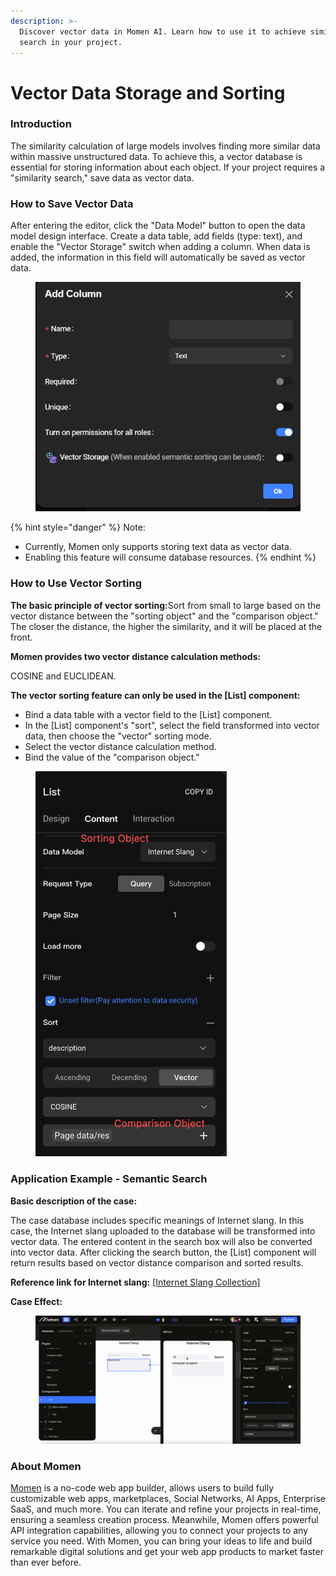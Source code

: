 ```yaml
---
description: >-
  Discover vector data in Momen AI. Learn how to use it to achieve similarity
  search in your project.
---
```


# Vector Data Storage and Sorting

### Introduction

The similarity calculation of large models involves finding more similar data within massive unstructured data. To achieve this, a vector database is essential for storing information about each object. If your project requires a "similarity search," save data as vector data.

### How to Save Vector Data

After entering the editor, click the "Data Model" button to open the data model design interface. Create a data table, add fields (type: text), and enable the "Vector Storage" switch when adding a column. When data is added, the information in this field will automatically be saved as vector data.

<figure><img src="../../.gitbook/assets/1 (43).png" alt="Enable the vector storage in a no-code tool"><figcaption></figcaption></figure>

{% hint style="danger" %}
Note:

* Currently, Momen only supports storing text data as vector data.
* Enabling this feature will consume database resources.
{% endhint %}

### How to Use Vector Sorting

**The basic principle of vector sorting:**&#x53;ort from small to large based on the vector distance between the "sorting object" and the "comparison object." The closer the distance, the higher the similarity, and it will be placed at the front.

**Momen provides two vector distance calculation methods:**

COSINE and EUCLIDEAN.

**The vector sorting feature can only be used in the \[List] component:**

* Bind a data table with a vector field to the \[List] component.
* In the \[List] component's "sort", select the field transformed into vector data, then choose the "vector" sorting mode.
* Select the vector distance calculation method.
* Bind the value of the "comparison object."

<figure><img src="../../.gitbook/assets/2 (37).png" alt="" width="306"><figcaption></figcaption></figure>

### Application Example - Semantic Search

**Basic description of the case:**

The case database includes specific meanings of Internet slang. In this case, the Internet slang uploaded to the database will be transformed into vector data. The entered content in the search box will also be converted into vector data. After clicking the search button, the \[List] component will return results based on vector distance comparison and sorted results.

**Reference link for Internet slang:** [\[Internet Slang Collection\]](https://www.ruf.rice.edu/~kemmer/Words04/usage/slang_internet.html)

**Case Effect:**

<figure><img src="../../.gitbook/assets/4 (3).gif" alt="The case of semantic search"><figcaption></figcaption></figure>



### About Momen

[Momen](https://momen.app/?channel=blog-about) is a no-code web app builder, allows users to build fully customizable web apps, marketplaces, Social Networks, AI Apps, Enterprise SaaS, and much more. You can iterate and refine your projects in real-time, ensuring a seamless creation process. Meanwhile, Momen offers powerful API integration capabilities, allowing you to connect your projects to any service you need. With Momen, you can bring your ideas to life and build remarkable digital solutions and get your web app products to market faster than ever before.
